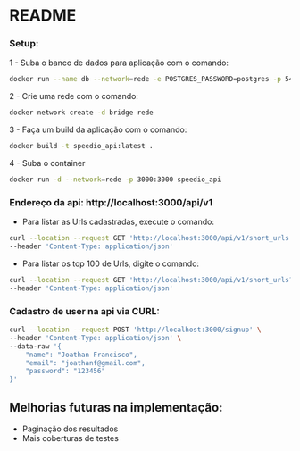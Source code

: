 # README

### Setup:

1 - Suba o banco de dados para aplicação com o comando:

```sh
docker run --name db --network=rede -e POSTGRES_PASSWORD=postgres -p 5432:5432 -d postgres
```

2 - Crie uma rede com o comando:

```sh
docker network create -d bridge rede
```

3 - Faça um build da aplicação com o comando:           

```sh
docker build -t speedio_api:latest .
```

4 - Suba o container

```sh
docker run -d --network=rede -p 3000:3000 speedio_api
```

### Endereço da api: http://localhost:3000/api/v1

- Para listar as Urls cadastradas, execute o comando:
```sh
curl --location --request GET 'http://localhost:3000/api/v1/short_urls' \
--header 'Content-Type: application/json'
```

- Para listar os top 100 de Urls, digite o comando:
```sh
curl --location --request GET 'http://localhost:3000/api/v1/short_urls?top=100' \
--header 'Content-Type: application/json'
```
### Cadastro de user na api via CURL:

```sh
curl --location --request POST 'http://localhost:3000/signup' \
--header 'Content-Type: application/json' \
--data-raw '{
    "name": "Joathan Francisco",
    "email": "joathanf@gmail.com",
    "password": "123456"
}'
```

## Melhorias futuras na implementação:

- Paginação dos resultados
- Mais coberturas de testes